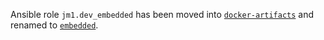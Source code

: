 Ansible role `jm1.dev_embedded` has been moved into [`docker-artifacts`](https://github.com/JM1/docker-artifacts)
and renamed to [`embedded`](https://github.com/JM1/docker-artifacts/tree/dist-amd64/.config/roles/embedded).
